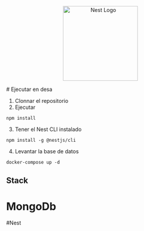 <p align="center">
  <a href="http://nestjs.com/" target="blank"><img src="https://nestjs.com/img/logo-small.svg" width="200" alt="Nest Logo" /></a>
</p>
# Ejecutar  en desa   

1. Clonnar el repositorio
2. Ejecutar

```
npm install
```

3. Tener el Nest CLI instalado

```
npm install -g @nestjs/cli
```
4. Levantar la base de datos 
```
docker-compose up -d
```


## Stack 
# MongoDb
#Nest

